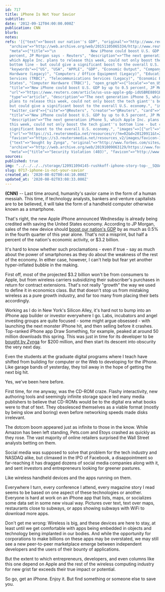```yaml
---
id: 717
title: iPhone Is Not Your Savior
subtitle: 
date: '2012-09-12T04:00:00.000Z'
publication: CNN
blurb: 
notes: 
refs: '[{"text"=>"boost our nation''s GDP", "original"=>"http://www.reuters.com/article/2012/09/11/us-usa-apple-gdp-idUSBRE8891E720120911",
  "archive"=>"http://web.archive.org/web/20151105065334/http://www.reuters.com/article/2012/09/11/us-usa-apple-gdp-idUSBRE8891E720120911",
  "meta"=>{"title"=>"\n                New iPhone could boost U.S. GDP by up to 0.5
  percent, JP Morgan says - Reuters", "description"=>"The next generation iPhone 5,
  which Apple Inc. plans to release this week, could not only boost the tech giant''s
  bottom line - but could give a significant boost to the overall U.S. economy.",
  "keywords"=>["US", "USA", "APPLE", "GDP", "Economic Output", "Company News", "Computer
  Hardware (Legacy)", "Computers / Office Equipment (Legacy)", "Education", "Telecommunications
  Services (TRBC)", "Telecommunications Services (Legacy)", "Economic Events", "United
  States", "Computer Hardware (TRBC)"], "open_graph"=>{"locale"=>"en_US", "site_name"=>"U.S.",
  "title"=>"New iPhone could boost U.S. GDP by up to 0.5 percent, JP Morgan says",
  "url"=>"https://www.reuters.com/article/us-usa-apple-gdp-idUSBRE8891E720120911",
  "type"=>"article", "description"=>"The next generation iPhone 5, which Apple Inc.
  plans to release this week, could not only boost the tech giant''s bottom line -
  but could give a significant boost to the overall U.S. economy.", "images"=>[{"url"=>"https://s1.reutersmedia.net/resources/r/?m=02&d=20120911&t=2&i=651725552&w=1200&r=CBRE88A17ZV00"}]},
  "twitter_card"=>{"site"=>"@Reuters", "creator"=>"@Reuters", "card"=>"summary_large_image",
  "title"=>"New iPhone could boost U.S. GDP by up to 0.5 percent, JP Morgan says",
  "description"=>"The next generation iPhone 5, which Apple Inc. plans to release
  this week, could not only boost the tech giant''s bottom line - but could give a
  significant boost to the overall U.S. economy.", "images"=>[{"url"=>"https://s1.reutersmedia.net/resources/r/?m=02&d=20120911&t=2&i=651725552&w=1200&r=CBRE88A17ZV00"},
  {"url"=>"https://s1.reutersmedia.net/resources/r/?m=02&d=20120911&t=2&i=651725552&w=1200&r=CBRE88A17ZV00"}]},
  "favicon"=>"https://s3.reutersmedia.net/resources_v2/images/favicon-16x16.png"}},
  {"text"=>"bought by Zynga", "original"=>"http://www.forbes.com/sites/terokuittinen/2012/05/01/is-the-omgpop-acquisition-haunting-zynga/",
  "archive"=>"http://web.archive.org/web/20191009063129/https://www.forbes.com/sites/terokuittinen/2012/05/01/is-the-omgpop-acquisition-haunting-zynga/",
  "meta"=>{"title"=>"Security Violation (403)", "favicon"=>"http://www.forbes.com/favicon.ico"}}]'
sources: 
published: true
img: "../../../../storage/120911094145-rushkoff-iphone-story-top-__SQUARESPACE_CACHEVERSION=1347460275025.jpeg"
slug: 0717-iphone-is-not-your-savior
created_at: '2020-08-02T00:44:10.000Z'
updated_at: '2020-08-02T03:08:33.000Z'
---
```

**(CNN)** -- Last time around, humanity's savior came in the form of a human messiah. This time, if technology analysts, bankers and venture capitalists are to be believed, it will take the form of a handheld computer otherwise known as a smartphone.

That's right, the new Apple iPhone announced Wednesday is already being credited with saving the United States economy. According to JP Morgan, sales of the new device should [boost our nation's GDP](http://www.reuters.com/article/2012/09/11/us-usa-apple-gdp-idUSBRE8891E720120911) by as much as 0.5% in the fourth quarter of this year alone. That's not a misprint, but half a percent of the nation's economic activity, or $3.2 billion.

It's hard to know whether such proclamations - even if true - say as much about the power of smartphones as they do about the weakness of the rest of the economy. In either case, however, I can't help but fear yet another hyper-inflated bubble in the making.

First off, most of the projected $3.2 billion won't be from consumers to Apple, but from wireless carriers subsidizing their subscriber's purchases in return for contract extensions. That's not really "growth" the way we used to define it in economics class. But that doesn't stop us from mistaking wireless as a pure growth industry, and far too many from placing their bets accordingly.

Working as I do in New York's Silicon Alley, it's hard not to bump into an iPhone app builder or investor everywhere I go. Labs, incubators and angel investing groups are quite focused - some might argue obsessed - with launching the next monster iPhone hit, and then selling before it crashes. Top-ranked iPhone app Draw Something, for example, peaked at around 50 million downloads this spring. This was just in time for its developer to be [bought by Zynga](http://www.forbes.com/sites/terokuittinen/2012/05/01/is-the-omgpop-acquisition-haunting-zynga/) for $200 million, and then start its descent into obscurity the very next day.

Even the students at the graduate digital programs where I teach have shifted from building for computer or the Web to developing for the iPhone. Like garage bands of yesterday, they toil away in the hope of getting the next big hit.

Yes, we've been here before.

First time, for me anyway, was the CD-ROM craze. Flashy interactivity, new authoring tools and seemingly infinite storage space led many media publishers to believe that CD-ROMs would be to the digital era what books were to that of text. They obsolesced themselves as a viable format (mostly by being slow and boring) even before networking speeds made disks irrelevant.

The dotcom boom appeared just as infinite to those in the know. While Amazon has been left standing, Pets.com and Etoys crashed as quickly as they rose. The vast majority of online retailers surprised the Wall Street analysts betting on them.

Social media was supposed to solve that problem for the tech industry and NASDAQ alike, but climaxed in the IPO of Facebook, a disappointment so far-reaching it has dragged dozens of social media companies along with it, and sent investors and entrepreneurs looking for greener pastures.

Like wireless handheld devices and the apps running on them.

Everywhere I turn, every conference I attend, every magazine story I read seems to be based on one aspect of these technologies or another. Everyone is hard at work on an iPhone app that lists, maps, or socializes some data set in some new visual way. Pictures over text, text over maps, restaurants close to subways, or apps showing subways with WiFi to download more apps.

Don't get me wrong: Wireless is big, and these devices are here to stay, at least until we get comfortable with apps being embedded in objects and technology being implanted in our bodies. And while the opportunity for corporations to make billions on these apps may be overstated, we may still see a new peer-to-peer marketplace emerge between independent developers and the users of their bounty of applications.

But the extent to which entrepreneurs, developers, and even columns like this one depend on Apple and the rest of the wireless computing industry for new grist far exceeds their true impact or potential.

So go, get an iPhone. Enjoy it. But find something or someone else to save you.
